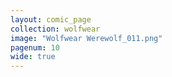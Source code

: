 ```yaml
---
layout: comic_page
collection: wolfwear
image: "Wolfwear Werewolf_011.png"
pagenum: 10
wide: true
---
```

